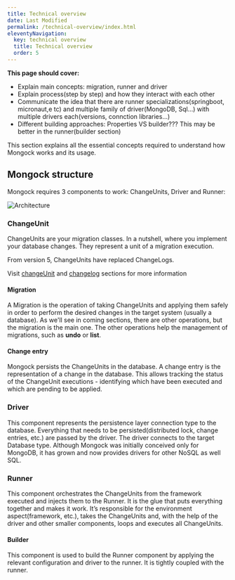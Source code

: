 ```yaml
---
title: Technical overview
date: Last Modified 
permalink: /technical-overview/index.html
eleventyNavigation:
  key: technical overview 
  title: Technical overview
  order: 5
---
```


<div class="tip">
<b>This page should cover: </b>
<ul>
  <li>Explain main concepts: migration, runner and driver</li>
  <li>Explain process(step by step) and how they interact with each other</li>
  <li>Communicate the idea that there are runner specializations(springboot, micronaut,e tc) and multiple family of driver(MongoDB, Sql...) with multiple drivers each(versions, connction libraries...)</li>
  <li>Different building approaches: Properties VS builder??? This may be better in the runner(builder section)</li>
</ul>
</div>

This section explains all the essential concepts required to understand how Mongock works and its usage. 

## Mongock structure 
Mongock requires 3 components to work: ChangeUnits, Driver and Runner:

![Architecture](../content/images/Architecture-User-HLD.jpg)


### ChangeUnit
ChangeUnits are your migration classes. In a nutshell, where you implement your database changes. They represent a unit of a migration execution.
<div class="tipAlt">From version 5, ChangeUnits have replaced ChangeLogs.
<p>Visit <a href="/migration/">changeUnit</a> and <a href="/changelog/">changelog</a> sections for more information</p>
</div>

#### Migration
A Migration is the operation of taking ChangeUnits and applying them safely in order to perform the desired changes in the target system (usually a database). As we'll see in coming sections, there are other operations, but the migration is the main one. The other operations help the management of migrations, such as **undo** or **list**.

#### Change entry
Mongock persists the ChangeUnits in the database. A change entry is the representation of a change in the database. This allows tracking the status of the ChangeUnit executions - identifying which have been executed and which are pending to be applied.  


### Driver
This component represents the persistence layer connection type to the database. Everything that needs to be persisted(distributed lock, change entries, etc.) are passed by the driver. The driver connects to the target Database type.
Although Mongock was initially conceived only for MongoDB, it has grown and now provides drivers for other NoSQL as well SQL.   

### Runner
This component orchestrates the ChangeUnits from the framework executed and injects them to the Runner. It is the glue that puts everything together and makes it work. It’s responsible for the environment aspect(framework, etc.), takes the ChangeUnits and, with the help of the driver and other smaller components, loops and executes all ChangeUnits.

#### Builder
This component is used to build the Runner component by applying the relevant configuration and driver to the runner. It is tightly coupled with the runner.